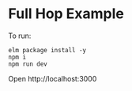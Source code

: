 # Full Hop Example

To run:

```
elm package install -y
npm i
npm run dev
```

Open http://localhost:3000
